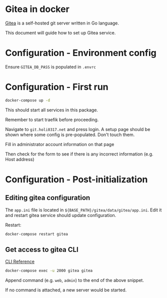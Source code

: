 # Gitea in docker

[Gitea](https://gitea.io/en-us/) is a self-hosted git server written in Go language.

This document will guide how to set up Gitea service.

# Configuration - Environment config

Ensure `GITEA_DB_PASS` is populated in `.envrc`

# Configuration - First run

```bash
docker-compose up -d
```

This should start all services in this package.

Remember to start traefik before proceeding.

Navigate to `git.holi0317.net` and press login.
A setup page should be shown where some config is pre-populated. Don't touch
them.

Fill in administrator account information on that page

Then check for the form to see if there is any incorrect information (e.g. Host address)

# Configuration - Post-initialization

## Editing gitea configuration

The `app.ini` file is located in `${BASE_PATH}/gitea/data/gitea/app.ini`.
Edit it and restart gitea service should update configuration.

Restart:

```bash
docker-compose restart gitea
```

## Get access to gitea CLI

[CLI Reference](https://docs.gitea.io/en-us/command-line/)

```bash
docker-compose exec -u 2000 gitea gitea
```

Append command (e.g. `web`, `admin`) to the end of the above snippet.

If no command is attached, a new server would be started.
